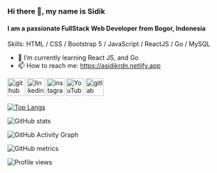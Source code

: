 ### Hi there 👋, my name is Sidik
#### I am a passionate FullStack Web Developer from Bogor, Indonesia

Skills: HTML / CSS / Bootstrap 5 / JavaScript / ReactJS / Go / MySQL

- 🌱 I’m currently learning React JS, and Go 
- 📫 How to reach me: https://asidikrdn.netlify.app 


[<img src='https://cdn.jsdelivr.net/npm/simple-icons@3.0.1/icons/github.svg' alt='github' height='40'>](https://github.com/asidikrdn)  [<img src='https://cdn.jsdelivr.net/npm/simple-icons@3.0.1/icons/linkedin.svg' alt='linkedin' height='40'>](https://www.linkedin.com/in/asidikrdn/)  [<img src='https://cdn.jsdelivr.net/npm/simple-icons@3.0.1/icons/instagram.svg' alt='instagram' height='40'>](https://www.instagram.com/asidikrdn/)  [<img src='https://cdn.jsdelivr.net/npm/simple-icons@3.0.1/icons/youtube.svg' alt='YouTube' height='40'>](https://www.youtube.com/channel/UCtFqIQqA1wzxvCfV135UmeA)  [<img src='https://cdn.jsdelivr.net/npm/simple-icons@3.0.1/icons/gitlab.svg' alt='gitlab' height='40'>](https://www.gitlab.com/asidikrdn/)  

[![Top Langs](https://github-readme-stats.vercel.app/api/top-langs/?username=asidikrdn)](https://github.com/asidikrdn)

![GitHub stats](https://github-readme-stats.vercel.app/api?username=asidikrdn&show_icons=true)  

![GitHub Activity Graph](https://activity-graph.herokuapp.com/graph?username=asidikrdn)  

![GitHub metrics](https://metrics.lecoq.io/asidikrdn)  

![Profile views](https://gpvc.arturio.dev/asidikrdn)  
